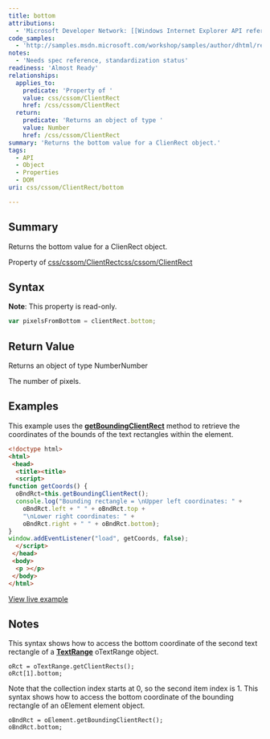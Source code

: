 ```yaml
---
title: bottom
attributions:
  - 'Microsoft Developer Network: [[Windows Internet Explorer API reference](http://msdn.microsoft.com/en-us/library/ie/hh828809%28v=vs.85%29.aspx) Article]'
code_samples:
  - 'http://samples.msdn.microsoft.com/workshop/samples/author/dhtml/refs/rectangles.htm'
notes:
  - 'Needs spec reference, standardization status'
readiness: 'Almost Ready'
relationships:
  applies_to:
    predicate: 'Property of '
    value: css/cssom/ClientRect
    href: /css/cssom/ClientRect
  return:
    predicate: 'Returns an object of type '
    value: Number
    href: /css/cssom/ClientRect
summary: 'Returns the bottom value for a ClienRect object.'
tags:
  - API
  - Object
  - Properties
  - DOM
uri: css/cssom/ClientRect/bottom

---
```

## Summary

Returns the bottom value for a ClienRect object.

Property of [css/cssom/ClientRect](/css/cssom/ClientRect)[css/cssom/ClientRect](/css/cssom/ClientRect)

## Syntax

**Note**: This property is read-only.

``` js
var pixelsFromBottom = clientRect.bottom;
```

## Return Value

Returns an object of type NumberNumber

The number of pixels.

## Examples

This example uses the [**getBoundingClientRect**](/dom/HTMLElement/getBoundingClientRect) method to retrieve the coordinates of the bounds of the text rectangles within the element.

``` html
<!doctype html>
<html>
 <head>
  <title><title>
  <script>
function getCoords() {
  oBndRct=this.getBoundingClientRect();
  console.log("Bounding rectangle = \nUpper left coordinates: " +
    oBndRct.left + " " + oBndRct.top +
    "\nLower right coordinates: " +
    oBndRct.right + " " + oBndRct.bottom);
}
window.addEventListener("load", getCoords, false);
  </script>
 </head>
 <body>
  <p ></p>
 </body>
</html>
```

[View live example](http://samples.msdn.microsoft.com/workshop/samples/author/dhtml/refs/rectangles.htm)

## Notes

This syntax shows how to access the bottom coordinate of the second text rectangle of a [**TextRange**](/dom/TextRange) oTextRange object.

    oRct = oTextRange.getClientRects();
    oRct[1].bottom;

Note that the collection index starts at 0, so the second item index is 1. This syntax shows how to access the bottom coordinate of the bounding rectangle of an oElement element object.

    oBndRct = oElement.getBoundingClientRect();
    oBndRct.bottom;
